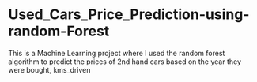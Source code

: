 # Used_Cars_Price_Prediction-using-random-Forest
This is a Machine Learning project where I used the random forest algorithm to predict the prices of 2nd hand cars based on the year they were bought, kms_driven
